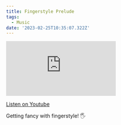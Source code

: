 ```yaml
---
title: Fingerstyle Prelude
tags:
  - Music
date: '2023-02-25T10:35:07.322Z'
---
```


<iframe src="https://www.youtube-nocookie.com/embed/BAK7r9u8tl4?modestbranding=1&showinfo=0&rel=0" title="YouTube video player" frameborder="0" allow="accelerometer; autoplay; encrypted-media; gyroscope; picture-in-picture;" allowfullscreen class="youtube_video"></iframe>

[Listen on Youtube](https://youtu.be/BAK7r9u8tl4)

Getting fancy with fingerstyle! 🖐
